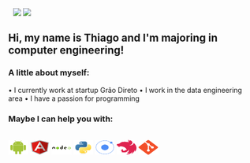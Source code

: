 <div style='margin-left:10px;'>
  <img height="180em" src="https://github-readme-stats.vercel.app/api?username=thiagohlopes&show_icons=true&theme=dracula&include_all_commits=true&count_private=true"/>
  <img height="180em" src="https://github-readme-stats.vercel.app/api/top-langs/?username=thiagohlopes&layout=compact&langs_count=7&theme=dracula"/>
</div>

## Hi, my name is Thiago and I'm majoring in computer engineering!

### A little about myself:
• I currently work at startup Grão Direto
• I work in the data engineering area
• I have a passion for programming


### Maybe I can help you with:
<link rel="stylesheet" href="https://cdn.jsdelivr.net/gh/devicons/devicon@v2.12.0/devicon.min.css">
</div>
<div style="display: inline_block"><br>
  <img align="center" height="30" width="40" src="https://github.com/devicons/devicon/blob/master/icons/android/android-original.svg">
  <!--<img align="center" height="30" width="40" src="https://github.com/devicons/devicon/blob/master/icons/kotlin/kotlin-original.svg">!-->
  <img align="center" height="30" width="40" src="https://github.com/devicons/devicon/blob/master/icons/angularjs/angularjs-original.svg">
  <img align="center" height="30" width="40" src="https://github.com/devicons/devicon/blob/master/icons/nodejs/nodejs-original-wordmark.svg">
  <img align="center" height="30" width="40" src="https://github.com/devicons/devicon/blob/master/icons/python/python-original.svg">
  <img align="center" height="30" width="40" src="https://github.com/devicons/devicon/blob/master/icons/ionic/ionic-original.svg">
  <img align="center" height="30" width="40" src="https://github.com/devicons/devicon/blob/master/icons/nestjs/nestjs-plain.svg">
  <img align="center" height="30" width="40" src="https://github.com/devicons/devicon/blob/master/icons/git/git-original.svg">
</div>

